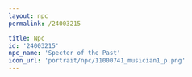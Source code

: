 ```yaml
---
layout: npc
permalink: /24003215

title: Npc
id: '24003215'
npc_name: 'Specter of the Past'
icon_url: 'portrait/npc/11000741_musician1_p.png'
---
```

